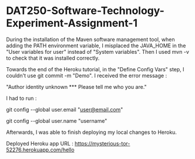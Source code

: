 # DAT250-Software-Technology-Experiment-Assignment-1


During the installation of the Maven software management tool, when adding the PATH environment variable, I misplaced the JAVA_HOME in the "User variables for user" instead of "System variables". Then I used mvn -v to check that it was installed correctly.


Towards the end of the Heroku tutorial, in the "Define Config Vars" step, I couldn't use git commit -m "Demo". I received the error message :

"Author identity unknown
*** Please tell me who you are."

I had to run :

git config --global user.email "user@email.com"

git config --global user.name "username"


Afterwards, I was able to finish deploying my local changes to Heroku.


Deployed Heroku app URL :
https://mysterious-tor-52276.herokuapp.com/hello
